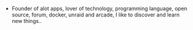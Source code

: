 - Founder of alot apps, lover of technology, programming language, open source, forum, docker, unraid and arcade, I like to discover and learn new things..
  <br>


































































































































































































































































































































































































































